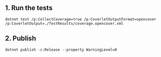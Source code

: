 ## 1. Run the tests

`dotnet test /p:CollectCoverage=true /p:CoverletOutputFormat=opencover /p:CoverletOutput=./TestResults/coverage.opencover.xml`

## 2. Publish

`dotnet publish -c:Release --property WarningLevel=0`